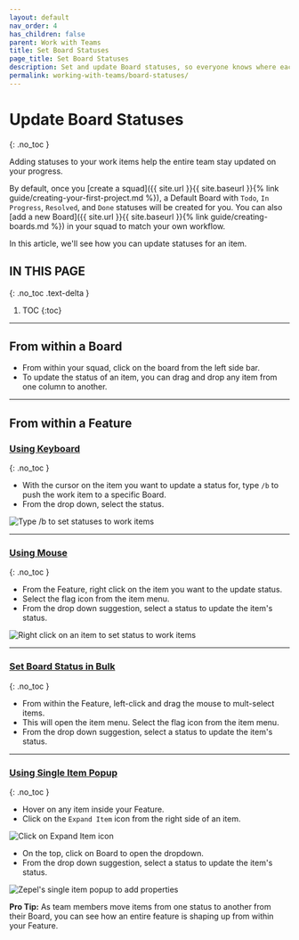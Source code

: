 ```yaml
---
layout: default
nav_order: 4
has_children: false
parent: Work with Teams
title: Set Board Statuses
page_title: Set Board Statuses
description: Set and update Board statuses, so everyone knows where each work stands and is always in sync.
permalink: working-with-teams/board-statuses/
---
```


# Update Board Statuses
{: .no_toc }

Adding statuses to your work items help the entire team stay updated on your progress. 

By default, once you [create a squad]({{ site.url }}{{ site.baseurl }}{% link guide/creating-your-first-project.md %}), a Default Board with ```Todo```, ```In Progress```, ```Resolved```, and ```Done``` statuses will be created for you. You can also [add a new Board]({{ site.url }}{{ site.baseurl }}{% link guide/creating-boards.md %}) in your squad to match your own workflow.

In this article, we'll see how you can update statuses for an item.

## IN THIS PAGE
{: .no_toc .text-delta }

1. TOC
{:toc}

---

## From within a Board

- From within your squad, click on the board from the left side bar.
- To update the status of an item, you can drag and drop any item from one column to another.

---

## From within a Feature

### <u>Using Keyboard</u>
{: .no_toc }

- With the cursor on the item you want to update a status for, type ```/b``` to push the work item to a specific Board.
- From the drop down, select the status.

![Type /b to set statuses to work items](/guide/assets/uploads/zepel-status-with-keyboard.gif "Set Status using Keyboard")

---

### <u>Using Mouse</u>
{: .no_toc }

- From the Feature, right click on the item you want to the update status.
- Select the flag icon from the item menu.
- From the drop down suggestion, select a status to update the item's status.

![Right click on an item to set status to work items](/guide/assets/uploads/zepel-status-with-mouse.gif "Set Status using Mouse")

---

### <u>Set Board Status in Bulk</u>
{: .no_toc }

- From within the Feature, left-click and drag the mouse to mult-select items.
- This will open the item menu. Select the flag icon from the item menu.
- From the drop down suggestion, select a status to update the item's status.

---

### <u>Using Single Item Popup</u>
{: .no_toc }

- Hover on any item inside your Feature. 
- Click on the ```Expand Item``` icon from the right side of an item.

![Click on Expand Item icon](/guide/assets/uploads/expand-item.png "Expand Item Icon")

- On the top, click on Board to open the dropdown.
- From the drop down suggestion, select a status to update the item's status.

![Zepel's single item popup to add properties](/guide/assets/uploads/zepel-popup.png "Single Item Popup")

__Pro Tip:__ As team members move items from one status to another from their Board, you can see how an entire feature is shaping up from within your Feature.